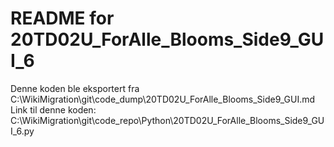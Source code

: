# README for 20TD02U_ForAlle_Blooms_Side9_GUI_6
Denne koden ble eksportert fra C:\WikiMigration\git\code_dump\20TD02U_ForAlle_Blooms_Side9_GUI.md
Link til denne koden: C:\WikiMigration\git\code_repo\Python\20TD02U_ForAlle_Blooms_Side9_GUI_6.py
